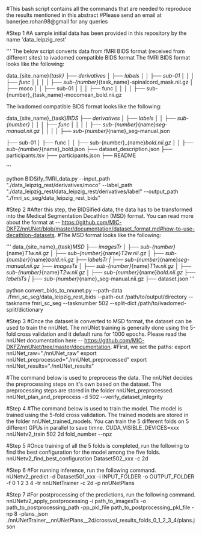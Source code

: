 #This bash script contains all the commands that are needed to reproduce the results mentioned in this abstract
#Please send an email at banerjee.rohan98@gmail for any queries


#Step 1
#A sample initial data has been provided in this repository by the name 'data_leipzig_rest'

'''
The below script converts data from fMRI BIDS format (received from different sites) to ivadomed compatible BIDS format
The fMRI BIDS format looks like the following:

data_{site_name}_{task}
├── derivatives
│   ├── labels
│   │   ├── sub-01
│   │   │   ├── func
│   │   │   │   ├── sub-{number}_{task_name}-spinalcord_mask.nii.gz
│   ├── moco
│   │   ├── sub-01
│   │   │   ├── func
│   │   │   │   ├── sub-{number}_{task_name}-mocomean_bold.nii.gz

The ivadomed compatible BIDS format looks like the following:

data_{site_name}_{task}_BIDS
├── derivatives
│   ├── labels
│   │   ├── sub-{number}
│   │   │   ├── func
│   │   │   │   ├── sub-{number}_{name}_seg-manual.nii.gz
│   │   │   │   ├── sub-{number}_{name}_seg-manual.json

├── sub-01
│   ├── func
│   │   ├── sub-{number}_{name}_bold.nii.gz
│   │   ├── sub-{number}_{name}_bold.json
├── dataset_description.json
├── participants.tsv
├── participants.json
├── README

'''

python BIDSify_fMRI_data.py --input_path "./data_leipzig_rest/derivatives/moco" --label_path "./data_leipzig_rest/data_leipzig_rest/derivatives/label" --output_path "./fmri_sc_seg/data_leipzig_rest_bids"


#Step 2
#After this step, the BIDSified data, the data has to be transformed into the Medical Segmentation Decathlon (MSD) format. You can read more about the format at -- https://github.com/MIC-DKFZ/nnUNet/blob/master/documentation/dataset_format.md#how-to-use-decathlon-datasets.
#The MSD format looks like the following:

'''
data_{site_name}_{task}_MSD
├── imagesTr
│   ├── sub-{number}_{name}_T1w.nii.gz
│   ├── sub-{number}_{name}_T2w.nii.gz
│   ├── sub-{number}_{name}_bold.nii.gz
├── labelsTr
|   ├── sub-{number}_{name}_seg-manual.nii.gz
├── imagesTs
│   ├── sub-{number}_{name}_T1w.nii.gz
│   ├── sub-{number}_{name}_T2w.nii.gz
│   ├── sub-{number}_{name}_bold.nii.gz
├── labelsTs
|   ├── sub-{number}_{name}_seg-manual.nii.gz
├── dataset.json
'''

python convert_bids_to_nnunet.py --path-data ./fmri_sc_seg/data_leipzig_rest_bids --path-out /path/to/output/directory --taskname fmri_sc_seg --tasknumber 502 --split-dict /path/to/ivadomed-split/dictionary


#Step 3
#Once the dataset is converted to MSD format, the dataset can be used to train the nnUNet. The nnUNet training is generally done using the 5-fold cross validation and it default runs for 1000 epochs. Please read the nnUNet documentation here -- https://github.com/MIC-DKFZ/nnUNet/tree/master/documentation.
#First, we set the paths:
export nnUNet_raw="./nnUNet_raw"
export nnUNet_preprocessed="./nnUNet_preprocessed"
export nnUNet_results="./nnUNet_results"

#The command below is used to preprocess the data. The nnUNet decides the preprocessing steps on it's own based on the dataset. The preprocessing steps are stored in the folder nnUNet_preprocessed.
nnUNet_plan_and_preprocess -d 502 --verify_dataset_integrity

#Step 4
#The command below is used to train the model. The model is trained using the 5-fold cross validation. The trained models are stored in the folder nnUNet_trained_models. You can train the 5 different folds on 5 different GPUs in parallel to save timne.
CUDA_VISIBLE_DEVICES=xxx nnUNetv2_train 502 2d fold_number --npz

#Step 5
#Once training of all the 5 folds is completed, run the following to find the best configuration for the model among the five folds.
nnUNetv2_find_best_configuration Dataset502_xxx -c 2d

#Step 6
#For running inference, run the following command.
nUNetv2_predict -d Dataset501_xxx -i INPUT_FOLDER -o OUTPUT_FOLDER -f  0 1 2 3 4 -tr nnUNetTrainer -c 2d -p nnUNetPlans

#Step 7
#For postprocessing of the predictions, run the following command.
nnUNetv2_apply_postprocessing -i path_to_imagesTs -o path_to_postprocessing_path -pp_pkl_file path_to_postprocessing_pkl_file -np 8 -plans_json ./nnUNetTrainer__nnUNetPlans__2d/crossval_results_folds_0_1_2_3_4/plans.json










